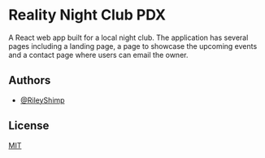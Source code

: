 
# Reality Night Club PDX

A React web app built for a local night club. The application has several pages including a landing page, a page to showcase the upcoming events and a contact page where users can email the owner.


## Authors

- [@RileyShimp](https://www.github.com/rileyshimp)


## License

[MIT](https://choosealicense.com/licenses/mit/)
